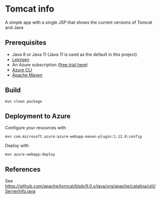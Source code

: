 # Tomcat info

A simple app with a single JSP that shows the current versions of Tomcat and Java

## Prerequisites

* Java 8 or Java 11 (Java 11 is used as the default in this project)
* [Leinigen](https://leiningen.org/)
* An Azure subscription ([free trial here](https://azure.microsoft.com/en-us/free/))
* [Azure CLI](https://docs.microsoft.com/en-us/cli/azure/install-azure-cli)
* [Apache Maven](https://maven.apache.org/)


## Build

```
mvn clean package
```

## Deployment to Azure

Configure your resources with

```
mvn com.microsoft.azure:azure-webapp-maven-plugin:1.12.0:config
```

Deploy with

```
mvn azure-webapp:deploy
```

## References

See https://github.com/apache/tomcat/blob/9.0.x/java/org/apache/catalina/util/ServerInfo.java